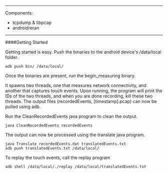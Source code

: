 _________
Components:
  - tcpdump & libpcap
  - androidreran

__________


####Getting Started

Getting started is easy. Push the binaries to the android device's /data/local folder.

   ```
   adb push bin/ /data/local/
   ```


 Once the binaries are present, run the begin_measuring binary.

It spawns two threads, one that measures network connectivity, and another that captures touch events. Upon running, the program will print the IDs of the two threads, and when you are done recording, kill these two threads. The output files (recordedEvents, [timestamp].pcap) can now be pulled using adb.

Run the CleanRecordedEvents java program to clean the output.

```
java CleanRecordedEvents recordedEvents
```

The output can now be processed using the translate java program.



  ```
  java Translate recordedEvents.dat translatedEvents.txt
  adb push translatedEvents.txt /data/local/
  ```

To replay the touch events, call the replay program

```
adb shell /data/local/./replay /data/local/translatedEvents.txt
```
